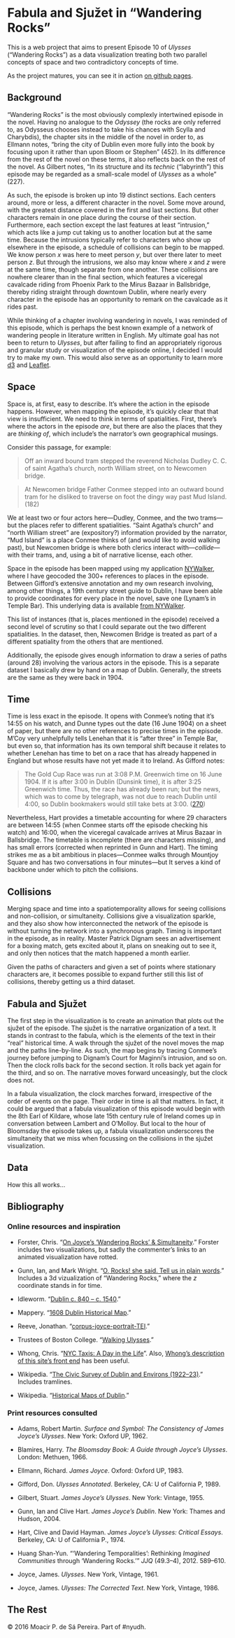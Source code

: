 # Fabula and Sjužet in “Wandering Rocks”

This is a web project that aims to present Episode 10 of *Ulysses* (“Wandering
Rocks”) as a data visualization treating both two parallel concepts of space
and two contradictory concepts of time.

As the project matures, you can see it in action [on github pages](http://muziejus.github.io/wandering-rocks/).

## Background

“Wandering Rocks” is the most obviously complexly intertwined episode in the
novel. Having no analogue to the *Odyssey* (the rocks are only referred to, as
Odysseus chooses instead to take his chances with Scylla and Charybdis), the
chapter sits in the middle of the novel in order to, as Ellmann notes, “bring
the city of Dublin even more fully into the book by focusing upon it rather
than upon Bloom or Stephen” (452). In its difference from the rest of the novel
on these terms, it also reflects back on the rest of the novel. As Gilbert
notes, “In its structure and its _technic_ (“labyrinth”) this episode may be
regarded as a small-scale model of _Ulysses_ as a whole” (227).

As such, the episode is broken up into 19 distinct sections. Each centers
around, more or less, a different character in the novel. Some move around,
with the greatest distance covered in the first and last sections. But other
characters remain in one place during the course of their section.
Furthermore, each section except the last features at least “intrusion,” which
acts like a jump cut taking us to another location but at the same time.
Because the intrusions typically refer to characters who show up elsewhere in
the episode, a schedule of collisions can begin to be mapped. We know person
*x* was here to meet person *y*, but over there later to meet person *z*. But
through the intrusions, we also may know where *x* and *z* were at the same
time, though separate from one another. These collisions are nowhere
clearer than in the final section, which features a viceregal cavalcade
riding from Phoenix Park to the Mirus Bazaar in Ballsbridge, thereby riding
straight through downtown Dublin, where nearly every character in the
episode has an opportunity to remark on the cavalcade as it rides past.

While thinking of a chapter involving wandering in novels, I was reminded of
this episode, which is perhaps the best known example of a network of wandering
people in literature written in English. My ultimate goal has not been to
return to *Ulysses*, but after failing to find an appropriately rigorous and
granular study or visualization of the episode online, I decided I would try to
make my own. This would also serve as an opportunity to learn more
[d3](http://www.d3js.org) and [Leaflet](http://www.leafletjs.org).

## Space

Space is, at first, easy to describe. It’s where the action in the episode
happens. However, when mapping the episode, it’s quickly clear that that view
is insufficient. We need to think in terms of spatialities. First, there’s
where the actors in the episode *are*, but there are also the places that they
are *thinking of*, which include’s the narrator’s own geographical musings.

Consider this passage, for example:

>Off an inward bound tram stepped the reverend Nicholas Dudley C. C. of
saint Agatha’s church, north William street, on to Newcomen bridge.

>At Newcomen bridge Father Conmee stepped into an outward bound tram for
he disliked to traverse on foot the dingy way past Mud Island. (182)

We at least two or four actors here—Dudley, Conmee, and the two trams—but the
places refer to different spatialities. “Saint Agatha’s church” and “north
William street” are (expository?) information provided by the narrator, “Mud
Island” is a place Conmee thinks of (and would like to avoid walking past), but
Newcomen bridge is where both clerics interact with—*collide*—with their trams,
and, using a bit of narrative license, each other.

Space in the episode has been mapped using my application
[NYWalker](http://github.com/nyscapes/nywalker), where I have geocoded the 300+
references to places in the episode. Between Gifford’s extensive annotation and
my own research involving, among other things, a 19th century street guide to
Dublin, I have been able to provide coordinates for every place in the novel,
save one (Lynam’s in Temple Bar). This underlying data is available [from
NYWalker](http://nywalker.newyorkscapes.org/books/ulysses-1922).

This list of instances (that is, places mentioned in the episode) received a
second level of scrutiny so that I could separate out the two different
spatialities. In the dataset, then, Newcomen Bridge is treated as part of a
different spatiality from the others that are mentioned.

Additionally, the episode gives enough information to draw a series of paths
(around 28) involving the various actors in the episode. This is a separate
dataset I basically drew by hand on a map of Dublin. Generally, the streets are
the same as they were back in 1904.

## Time

Time is less exact in the episode. It opens with Conmee’s noting that it’s
14:55 on his watch, and Dunne types out the date (16 June 1904) on a sheet of
paper, but there are no other references to precise times in the episode. M’Coy
very unhelpfully tells Lenehan that it is “after three” in Temple Bar, but even
so, that information has its own temporal shift because it relates to whether
Lenehan has time to bet on a race that has already happened in England but
whose results have not yet made it to Ireland. As Gifford notes:

>The Gold Cup Race was run at 3:08 P.M. Greenwich time on 16 June 1904. If it
>is after 3:00 in Dublin (Dunsink time), it is after 3:25 Greenwich time.
>Thus, the race has already been run; but the news, which was to come by
>telegraph, was not due to reach Dublin until 4:00, so Dublin bookmakers
>would still take bets at 3:00. ([270](https://books.google.com/books?id=fE9mkomQHEQC&pg=PA270&dq=wandering+rocks+gold+cup+race&hl=en&sa=X&ved=0ahUKEwjLqLOKweDQAhVCyVQKHaXgAJcQ6AEIJjAC#v=onepage&q&f=false))

Nevertheless, Hart provides a timetable accounting for where 29 characters are
between 14:55 (when Conmee starts off the episode checking his watch) and
16:00, when the viceregal cavalcade arrives at Mirus Bazaar in Ballsbridge. The
timetable is incomplete (there are characters missing), and has small errors
(corrected when reprinted in Gunn and Hart). The timing strikes me as a bit
ambitious in places—Conmee walks through Mountjoy Square and has two
conversations in four minutes—but It serves a kind of backbone under which to
pitch the collisions.

## Collisions

Merging space and time into a spatiotemporality allows for seeing collisions
and non-collision, or simultaneity. Collisions give a visualization sparkle,
and they also show how interconnected the network of the episode is without
turning the network into a synchronous graph. Timing is important in the
episode, as in reality. Master Patrick Dignam sees an advertisement for a
boxing match, gets excited about it, plans on sneaking out to see it, and only
then notices that the match happened a month earlier.

Given the paths of characters and given a set of points where stationary
characters are, it becomes possible to expand further still this list of
collisions, thereby getting us a third dataset.

## Fabula and Sjužet

The first step in the visualization is to create an animation that plots out
the sjužet of the episode. The sjužet is the narrative organization of a text.
It stands in contrast to the fabula, which is the elements of the text in their
“real” historical time. A walk through the sjužet of the novel moves the map
and the paths line-by-line. As such, the map begins by tracing Conmee’s journey
before jumping to Dignam’s Court for Maginni’s intrusion, and so on. Then the
clock rolls back for the second section. It rolls back yet again for the third,
and so on. The narrative moves forward unceasingly, but the clock does not.

In a fabula visualization, the clock marches forward, irrespective of the order
of events on the page. Their order in time is all that matters. In fact, it
could be argued that a fabula visualization of this episode would begin with
the 8th Earl of Kildare, whose late 15th century rule of Ireland comes up in
conversation between Lambert and O’Molloy. But local to the hour of Bloomsday
the episode takes up, a fabula visualization underscores the simultaneity that
we miss when focussing on the collisions in the sjužet visualization.

## Data

How this all works…

## Bibliography

### Online resources and inspiration

* Forster, Chris. “[On Joyce’s ‘Wandering Rocks’ & Simultaneity](http://www.cforster.com/2010/08/on-joyces-wandering-rocks-simultaneity/).” Forster includes two visualizations, but sadly the commenter’s links to an animated visualization have rotted.

* Gunn, Ian, and Mark Wright. “[O, Rocks! she said. Tell us in plain words](http://hjs.ff.cuni.cz/archives/v7/essays/gunn.htm).” Includes a 3d vizualization of “Wandering Rocks,” where the *z* coordinate stands in for time.

* Idleworm. “[Dublin c. 840 – c. 1540](http://www.idleworm.com/history/medieval_dublin.shtml).” 

* Mappery. “[1608 Dublin Historical Map](http://www.mappery.com/map-of/1608-Dublin-Historical-Map).”

* Reeve, Jonathan. “[corpus-joyce-portrait-TEI](https://github.com/JonathanReeve/corpus-joyce-portrait-TEI).”

* Trustees of Boston College. “[Walking Ulysses](http://ulysses.bc.edu/).”

* Whong, Chris. “[NYC Taxis: A Day in the Life](http://chriswhong.github.io/nyctaxi/)”. Also, [Whong’s description of this site’s front end](http://chriswhong.com/open-data/taxi-techblog-2-leaflet-d3-and-other-frontend-fun/) has been useful.

* Wikipedia. “[The Civic Survey of Dublin and Environs (1922–23)](https://upload.wikimedia.org/wikipedia/commons/a/ad/Dublin_1922-23_Map_Suburbs_MatureTrams_wFaresTimes_Trains_EarlyBus_Canals_pubv2.jpg).” Includes tramlines.

* Wikipedia. “[Historical Maps of Dublin](https://en.wikipedia.org/wiki/Historical_Maps_of_Dublin).”

### Print resources consulted

* Adams, Robert Martin. _Surface and Symbol: The Consistency of James Joyce’s Ulysses_. New York: Oxford UP, 1962.

* Blamires, Harry. _The Bloomsday Book: A Guide through Joyce’s Ulysses_. London: Methuen, 1966.

* Ellmann, Richard. _James Joyce_. Oxford: Oxford UP, 1983.

* Gifford, Don. _Ulysses Annotated_. Berkeley, CA: U of California P, 1989.

* Gilbert, Stuart. _James Joyce’s Ulysses_. New York: Vintage, 1955.

* Gunn, Ian and Clive Hart. _James Joyce’s Dublin_. New York: Thames and Hudson, 2004.

* Hart, Clive and David Hayman. _James Joyce’s Ulysses: Critical Essays_. Berkeley, CA: U of California P., 1974.

* Huang Shan-Yun. “‘Wandering Temporalities’: Rethinking *Imagined Communities* through ‘Wandering Rocks.’” _JJQ_ (49.3–4), 2012. 589–610.

* Joyce, James. _Ulysses_. New York, Vintage, 1961.

* Joyce, James. _Ulysses: The Corrected Text_. New York, Vintage, 1986.

## The Rest

&copy; 2016 Moacir P. de Sá Pereira. Part of #nyudh.
